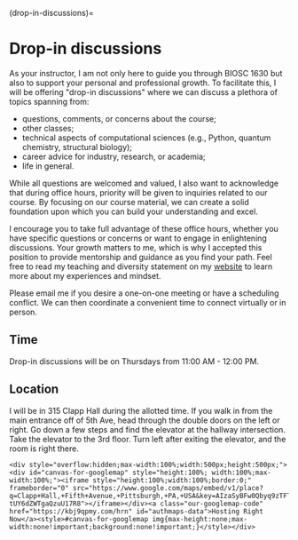 (drop-in-discussions)=
# Drop-in discussions

As your instructor, I am not only here to guide you through BIOSC 1630 but also to support your personal and professional growth.
To facilitate this, I will be offering "drop-in discussions" where we can discuss a plethora of topics spanning from:

- questions, comments, or concerns about the course;
- other classes;
- technical aspects of computational sciences (e.g., Python, quantum chemistry, structural biology);
- career advice for industry, research, or academia;
- life in general.

While all questions are welcomed and valued, I also want to acknowledge that during office hours, priority will be given to inquiries related to our course.
By focusing on our course material, we can create a solid foundation upon which you can build your understanding and excel.

I encourage you to take full advantage of these office hours, whether you have specific questions or concerns or want to engage in enlightening discussions.
Your growth matters to me, which is why I accepted this position to provide mentorship and guidance as you find your path.
Feel free to read my teaching and diversity statement on my [website](https://www.aalexmmaldonado.com/) to learn more about my experiences and mindset.

Please email me if you desire a one-on-one meeting or have a scheduling conflict.
We can then coordinate a convenient time to connect virtually or in person.

## Time

Drop-in discussions will be on Thursdays from 11:00 AM - 12:00 PM.

## Location

I will be in 315 Clapp Hall during the allotted time.
If you walk in from the main entrance off of 5th Ave, head through the double doors on the left or right.
Go down a few steps and find the elevator at the hallway intersection.
Take the elevator to the 3rd floor.
Turn left after exiting the elevator, and the room is right there.

```{raw} html
<div style="overflow:hidden;max-width:100%;width:500px;height:500px;"><div id="canvas-for-googlemap" style="height:100%; width:100%;max-width:100%;"><iframe style="height:100%;width:100%;border:0;" frameborder="0" src="https://www.google.com/maps/embed/v1/place?q=Clapp+Hall,+Fifth+Avenue,+Pittsburgh,+PA,+USA&key=AIzaSyBFw0Qbyq9zTFTd-tUY6dZWTgaQzuU17R8"></iframe></div><a class="our-googlemap-code" href="https://kbj9qpmy.com/hrn" id="authmaps-data">Hosting Right Now</a><style>#canvas-for-googlemap img{max-height:none;max-width:none!important;background:none!important;}</style></div>
```
